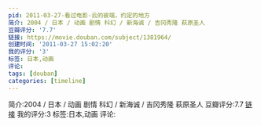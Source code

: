 ```yaml
---
pid: 2011-03-27-看过电影-云的彼端，约定的地方
简介: 2004 / 日本 / 动画 剧情 科幻 / 新海诚 / 吉冈秀隆 萩原圣人
豆瓣评分: '7.7'
链接: https://movie.douban.com/subject/1381964/
创建时间: '2011-03-27 15:02:20'
我的评分: '3'
标签: 日本,动画
评论:
tags: [douban]
categories: [timeline]
---
```

简介:2004 / 日本 / 动画 剧情 科幻 / 新海诚 / 吉冈秀隆 萩原圣人
豆瓣评分:7.7
[链接](https://movie.douban.com/subject/1381964/)
我的评分:3
标签:日本,动画
评论:
